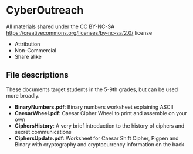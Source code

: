 # CyberOutreach 

All materials shared under the CC BY-NC-SA https://creativecommons.org/licenses/by-nc-sa/2.0/ license
  - Attribution 
  - Non-Commercial 
  - Share alike

## File descriptions
These documents target students in the 5-9th grades, but can be used more broadly.
- **BinaryNumbers.pdf**: Binary numbers worksheet explaining ASCII 
- **CaesarWheel.pdf**: Caesar Cipher Wheel to print and assemble on your own
- **CiphersHistory**: A very brief introduction to the history of ciphers and secret communications
- **CiphersUpdate.pdf**: Worksheet for Caesar Shift Cipher, Pigpen and Binary with cryptography and cryptocurrency information on the back
